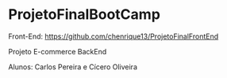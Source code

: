# ProjetoFinalBootCamp

Front-End: https://github.com/chenrique13/ProjetoFinalFrontEnd

Projeto E-commerce BackEnd

Alunos: Carlos Pereira e Cícero Oliveira

